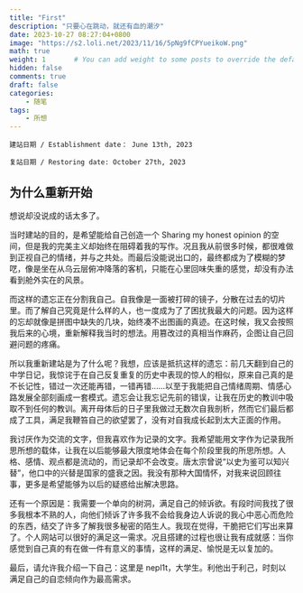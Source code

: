 ```yaml
---
title: "First"
description: "只要心在跳动，就还有血的潮汐"
date: 2023-10-27 08:27:04+0800
image: "https://s2.loli.net/2023/11/16/5pNg9fCPYueikoW.png"
math: true
weight: 1       # You can add weight to some posts to override the default sorting (date descending)
hidden: false
comments: true
draft: false
categories:
    - 随笔
tags:
    - 所想
---
```

```
建站日期 / Establishment date： June 13th, 2023

复站日期 / Restoring date: October 27th, 2023
```

## 为什么重新开始

想说却没说成的话太多了。

当时建站的目的，是希望能给自己创造一个 Sharing my honest opinion 的空间，但是我的完美主义却始终在阻碍着我的写作。况且我从前很多时候，都很难做到正视自己的情绪，并与之共处。而最后没能说出口的，最终都成为了模糊的梦呓，像是坐在从乌云层俯冲降落的客机，只能在心里回味失重的感觉，却没有办法看到舱外实在的风景。

而这样的遗忘正在分割我自己。自我像是一面被打碎的镜子，分散在过去的切片里。而了解自己究竟是什么样的人，也一度成为了了困扰我最大的问题。因为这样的忘却就像是拼图中缺失的几块，始终凑不出图画的真迹。在这时候，我又会按照我后来的心境，重新解释我当时的想法。用篡改过的真相当作麻药，企图让自己回避问题的疼痛。

所以我重新建站是为了什么呢？我想，应该是抵抗这样的遗忘：前几天翻到自己的中学日记，我惊诧于在自己反复重复的历史中表现的惊人的相似，原来自己真的是不长记性，错过一次还能再错，一错再错……以至于我能把自己情绪周期、情感心路发展全部刻画成一套模式。遗忘会让我忘记先前的错误，让我在历史的教训中吸取不到任何的教训。离开母体后的日子里我做过无数次自我剖析，然而它们最后都成了工具，满足我鞭笞自己的欲望罢了，没有对自我成长起到太大正面的作用。

我讨厌作为交流的文字，但我喜欢作为记录的文字。我希望能用文字作为记录我所思所想的载体，让我在以后能够最大限度地体会在每个阶段里我的所思所想。人格、感情、观点都是流动的，而记录却不会改变。唐太宗曾说“以史为鉴可以知兴替”，他口中的兴替是国家的盛衰之因。我没有那种大国情怀，对我来说回顾往事，更多是希望能够为以后的疑惑给出解决思路。

还有一个原因是：我需要一个单向的树洞，满足自己的倾诉欲。有段时间我找了很多我根本不熟的人，向他们倾诉了许多我不会给我身边人诉说的我心中恶心而危险的东西，结交了许多了解我很多秘密的陌生人。我现在觉得，干脆把它们写出来算了。个人网站可以很好的满足这一需求。况且搭建的过程也很让我有成就感：当你感觉到自己真的有在做一件有意义的事情，这样的满足、愉悦是无以复加的。

最后，请允许我介绍一下自己：这里是 nepl1t，大学生。利他出于利己，时刻以满足自己的自恋倾向作为最高需求。
